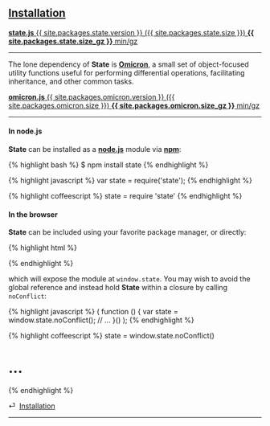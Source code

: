 ## [Installation](#installation)

<a class="download" href="/state.js">
  <strong>state.js</strong> {{ site.packages.state.version }} ({{ site.packages.state.size }})
</a>
<a class="download" href="/state-min.js">
  <strong>{{ site.packages.state.size_gz }}</strong> min/gz
</a>

* * *

The lone dependency of **State** is [**Omicron**](http://github.com/nickfargo/omicron/), a small set of object-focused utility functions useful for performing differential operations, facilitating inheritance, and other common tasks.

<a class="download" href="/omicron.js">
  <strong>omicron.js</strong> {{ site.packages.omicron.version }} ({{ site.packages.omicron.size }})
</a>
<a class="download" href="/omicron-min.js">
  <strong>{{ site.packages.omicron.size_gz }}</strong> min/gz
</a>

* * *

#### In node.js

**State** can be installed as a [**node.js**](http://nodejs.org) module via [**npm**](http://npmjs.org/):

{% highlight bash %}
$ npm install state
{% endhighlight %}

{% highlight javascript %}
var state = require('state');
{% endhighlight %}

{% highlight coffeescript %}
state = require 'state'
{% endhighlight %}


#### In the browser

**State** can be included using your favorite package manager, or directly:

{% highlight html %}
<script src="omicron.js"></script>
<script src="state.js"></script>
{% endhighlight %}

which will expose the module at `window.state`. You may wish to avoid the global reference and instead hold **State** within a closure by calling `noConflict`:

{% highlight javascript %}
( function () {
    var state = window.state.noConflict();
    // ...
}() );
{% endhighlight %}

{% highlight coffeescript %}
state = window.state.noConflict()
# ...
{% endhighlight %}

<div class="backcrumb">
⏎  <a class="section" href="#installation">Installation</a>
</div>

* * *
